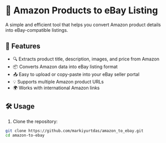 # 🛒 Amazon Products to eBay Listing

A simple and efficient tool that helps you convert Amazon product details into eBay-compatible listings.

## 🚀 Features

- 🔍 Extracts product title, description, images, and price from Amazon
- 📦 Converts Amazon data into eBay listing format
- 📤 Easy to upload or copy-paste into your eBay seller portal
- 💡 Supports multiple Amazon product URLs
- 🌍 Works with international Amazon links

## 🛠️ Usage

1. Clone the repository:

```bash
git clone https://github.com/markiyurtdas/amazon_to_ebay.git
cd amazon-to-ebay
